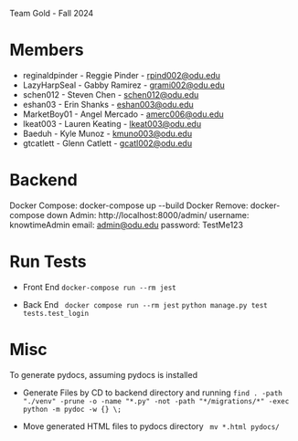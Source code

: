 Team Gold - Fall 2024

# Members

  - reginaldpinder - Reggie Pinder - rpind002@odu.edu
  - LazyHarpSeal - Gabby Ramirez - grami002@odu.edu
  - schen012 - Steven Chen - schen012@odu.edu
  - eshan03 - Erin Shanks - eshan003@odu.edu
  - MarketBoy01 - Angel Mercado - amerc006@odu.edu
  - lkeat003 - Lauren Keating - lkeat003@odu.edu
  - Baeduh - Kyle Munoz - kmuno003@odu.edu
  - gtcatlett - Glenn Catlett - gcatl002@odu.edu

# Backend

Docker Compose: docker-compose up --build
Docker Remove: docker-compose down 
Admin: http://localhost:8000/admin/
username: knowtimeAdmin
email: admin@odu.edu
password: TestMe123

# Run Tests
- Front End 
``` docker-compose run --rm jest ```

- Back End
``` docker compose run --rm jest```
``` python manage.py test tests.test_login ```

# Misc

To generate pydocs, assuming pydocs is installed

- Generate Files by CD to backend directory and running 
``` find . -path "./venv" -prune -o -name "*.py" -not -path "*/migrations/*" -exec python -m pydoc -w {} \; ```

- Move generated HTML files to pydocs directory
  ```  mv *.html pydocs/ ```

